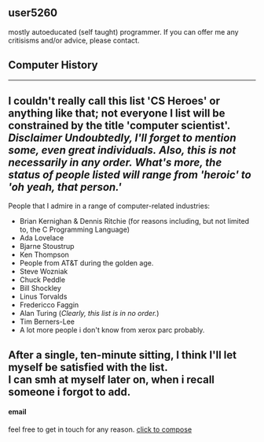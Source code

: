 <!---
README.md
http://github.com/user5260 
 --->
## user5260 ##
mostly autoeducated (self taught) programmer.
If you can offer me any critisisms and/or advice, please contact.

## Computer History ##  
---
I couldn't really call this list 'CS Heroes' or anything like that;
not everyone I list will be constrained by the title 'computer scientist'.
***Disclaimer*** *Undoubtedly, I'll forget to mention some, even great individuals.*
*Also, this is not necessarily in any order.*
*What's more, the status of people listed will range from 'heroic' to 'oh yeah, that person.'*
---
People that I admire in a range of computer-related industries:
- Brian Kernighan & Dennis Ritchie (for reasons including, but not limited to, the C Programming Language)
- Ada Lovelace
- Bjarne Stoustrup
- Ken Thompson
- People from AT&T during the golden age.
- Steve Wozniak
- Chuck Peddle
- Bill Shockley
- Linus Torvalds
- Fredericco Faggin
- Alan Turing (*Clearly, this list is in no order.*)
- Tim Berners-Lee
- A lot more people i don't know from xerox parc probably.

After a single, ten-minute sitting, I think I'll let  
myself be satisfied with the list.  
I can smh at myself later on, when i recall someone i forgot to add.
---
#### email ####
feel free to get in touch for any reason.
[click to compose](mailto:brianc2788@gmail.com)
<!--- /README.md --->
